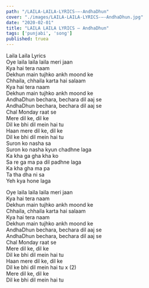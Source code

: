 ```yaml
---
path: "/LAILA-LAILA-LYRICS-–-AndhaDhun"
cover: "./images/LAILA-LAILA-LYRICS-–-AndhaDhun.jpg"
date: "2020-02-01"
title: "LAILA LAILA LYRICS – AndhaDhun"
tags: ['punjabi', 'song']
published: truea
---
```

  
Laila Laila Lyrics  
Oye laila laila laila meri jaan  
Kya hai tera naam  
Dekhun main tujhko ankh moond ke  
Chhaila, chhaila karta hai salaam  
Kya hai tera naam  
Dekhun main tujhko ankh moond ke  
AndhaDhun bechara, bechara dil aaj se  
AndhaDhun bechara, bechara dil aaj se  
Chal Monday raat se  
Mere dil ke, dil ke  
Dil ke bhi dil mein hai tu  
Haan mere dil ke, dil ke  
Dil ke bhi dil mein hai tu  
Suron ko nasha sa  
Suron ko nasha kyun chadhne laga  
Ka kha ga gha kha ko  
Sa re ga ma pa dil padhne laga  
Ka kha gha ma pa  
Ta tha dha ni sa  
Yeh kya hone laga  
  
  
  
  
  
  
Oye laila laila laila meri jaan  
Kya hai tera naam  
Dekhun main tujhko ankh moond ke  
Chhaila, chhaila karta hai salaam  
Kya hai tera naam  
Dekhun main tujhko ankh moond ke  
AndhaDhun bechara, bechara dil aaj se  
AndhaDhun bechara, bechara dil aaj se  
Chal Monday raat se  
Mere dil ke, dil ke  
Dil ke bhi dil mein hai tu  
Haan mere dil ke, dil ke  
Dil ke bhi dil mein hai tu x (2)  
Mere dil ke, dil ke  
Dil ke bhi dil mein hai tu  
